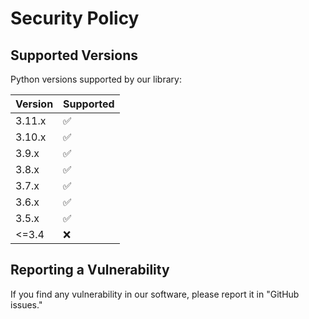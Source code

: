 # Security Policy

## Supported Versions

Python versions supported by our library: 

| Version | Supported           |
|---------|---------------------|
| 3.11.x  | :white_check_mark:  |
| 3.10.x  | :white_check_mark:  |
| 3.9.x   | :white_check_mark:  |
| 3.8.x   | :white_check_mark:  |
| 3.7.x   | :white_check_mark:  |
| 3.6.x   | :white_check_mark:  |
| 3.5.x   | :white_check_mark:  |
| <=3.4   | :x:                 |

## Reporting a Vulnerability

If you find any vulnerability in our software, please report it in "GitHub issues."
